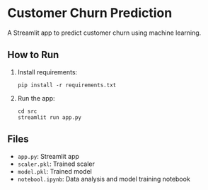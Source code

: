 # Customer Churn Prediction

A Streamlit app to predict customer churn using machine learning.

## How to Run

1. Install requirements:
   ```
   pip install -r requirements.txt
   ```
2. Run the app:
   ```
   cd src
   streamlit run app.py
   ```

## Files

- `app.py`: Streamlit app
- `scaler.pkl`: Trained scaler
- `model.pkl`: Trained model
- `notebool.ipynb`: Data analysis and model training notebook
